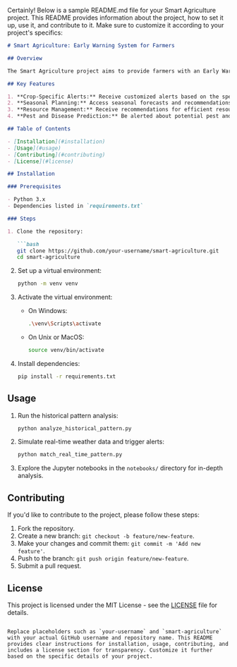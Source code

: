 Certainly! Below is a sample README.md file for your Smart Agriculture project. This README provides information about the project, how to set it up, use it, and contribute to it. Make sure to customize it according to your project's specifics:

```markdown
# Smart Agriculture: Early Warning System for Farmers

## Overview

The Smart Agriculture project aims to provide farmers with an Early Warning System that leverages historical weather patterns and real-time monitoring to enhance decision-making and mitigate risks associated with adverse weather conditions.

## Key Features

1. **Crop-Specific Alerts:** Receive customized alerts based on the specific vulnerabilities of different crops to weather conditions.
2. **Seasonal Planning:** Access seasonal forecasts and recommendations for optimal planting, harvesting, and irrigation.
3. **Resource Management:** Receive recommendations for efficient resource management, including water usage and fertilizer application.
4. **Pest and Disease Prediction:** Be alerted about potential pest and disease outbreaks based on weather data.

## Table of Contents

- [Installation](#installation)
- [Usage](#usage)
- [Contributing](#contributing)
- [License](#license)

## Installation

### Prerequisites

- Python 3.x
- Dependencies listed in `requirements.txt`

### Steps

1. Clone the repository:

   ```bash
   git clone https://github.com/your-username/smart-agriculture.git
   cd smart-agriculture
   ```

2. Set up a virtual environment:

   ```bash
   python -m venv venv
   ```

3. Activate the virtual environment:

   - On Windows:

     ```bash
     .\venv\Scripts\activate
     ```

   - On Unix or MacOS:

     ```bash
     source venv/bin/activate
     ```

4. Install dependencies:

   ```bash
   pip install -r requirements.txt
   ```

## Usage

1. Run the historical pattern analysis:

   ```bash
   python analyze_historical_pattern.py
   ```

2. Simulate real-time weather data and trigger alerts:

   ```bash
   python match_real_time_pattern.py
   ```

3. Explore the Jupyter notebooks in the `notebooks/` directory for in-depth analysis.

## Contributing

If you'd like to contribute to the project, please follow these steps:

1. Fork the repository.
2. Create a new branch: `git checkout -b feature/new-feature`.
3. Make your changes and commit them: `git commit -m 'Add new feature'`.
4. Push to the branch: `git push origin feature/new-feature`.
5. Submit a pull request.

## License

This project is licensed under the MIT License - see the [LICENSE](LICENSE) file for details.
```

Replace placeholders such as `your-username` and `smart-agriculture` with your actual GitHub username and repository name. This README provides clear instructions for installation, usage, contributing, and includes a license section for transparency. Customize it further based on the specific details of your project.
